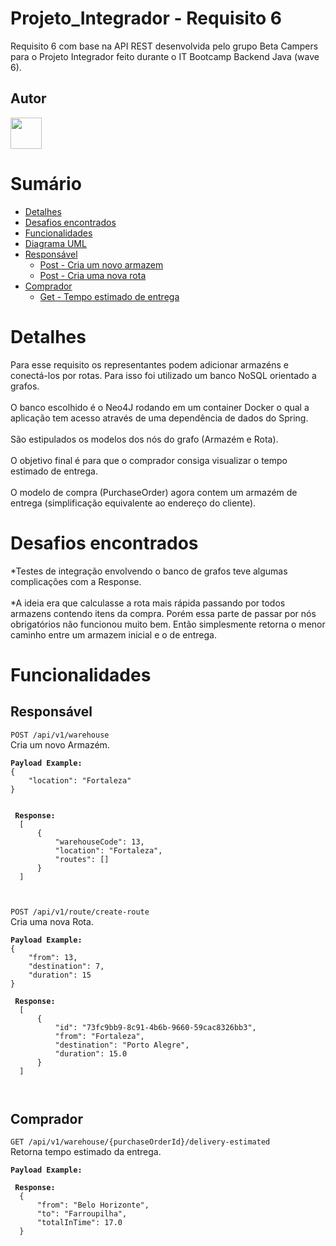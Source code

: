 # Projeto_Integrador - Requisito 6
Requisito 6 com base na API REST desenvolvida pelo grupo Beta Campers para o Projeto Integrador feito durante o IT Bootcamp Backend Java (wave 6). 

## Autor
<a href="https://github.com/thiagosordiMELI">
  <img src="https://avatars.githubusercontent.com/u/108008559?s=120&v=4" style="width: 50px">
</a>

# Sumário

- [Detalhes](#detalhes)
- [Desafios encontrados](#desafios)
- [Funcionalidades](#funcionalidades)
- <a href="https://app.diagrams.net/#G1X_05jbEF7Yt2yFOZ2y3OfKW_KCPjm5MC">Diagrama UML </a>
- [Responsável](#responsavel)
  - [Post - Cria um novo armazem](#createWarehouse)
  - [Post - Cria uma nova rota](#createRoute)
- [Comprador](#comprador)
  - [Get - Tempo estimado de entrega](#getEstimatedTime)
  
# Detalhes

Para esse requisito os representantes podem adicionar armazéns e conectá-los por rotas. Para isso foi utilizado um banco NoSQL orientado a grafos.
<br><br>O banco escolhido é o Neo4J rodando em um container Docker o 
qual a aplicação tem acesso através de uma dependência de dados do Spring.
<br><br>São estipulados os modelos dos nós do grafo (Armazém e Rota).
<br><br>O objetivo final é para que o comprador consiga visualizar o tempo estimado de entrega.
<br><br>O modelo de compra (PurchaseOrder) agora contem um armazém de entrega (simplificação equivalente ao endereço do cliente).

# Desafios encontrados <br name="desafios">

*Testes de integração envolvendo o banco de grafos teve algumas complicações com a Response.
<br><br>*A ideia era que calculasse a rota mais rápida passando por todos armazens contendo itens da compra.
Porém essa parte de passar por nós obrigatórios não funcionou muito bem.
Então simplesmente retorna o menor caminho entre um armazem inicial e o de entrega.


# Funcionalidades

## Responsável <br name="responsavel">

`POST /api/v1/warehouse` <br name="createWarehouse">
Cria um novo Armazém.
<pre><code><b>Payload Example:</b>
{
    "location": "Fortaleza"
}

 
 <b>Response:</b>
  [
      {
          "warehouseCode": 13,
          "location": "Fortaleza",
          "routes": []
      }
  ]
 
 </code></pre>
 
 `POST /api/v1/route/create-route` <br name="createRoute">
 Cria uma nova Rota.
<pre><code><b>Payload Example:</b>
{
    "from": 13,
    "destination": 7,
    "duration": 15
}
 
 <b>Response:</b>
  [
      {
          "id": "73fc9bb9-8c91-4b6b-9660-59cac8326bb3",
          "from": "Fortaleza",
          "destination": "Porto Alegre",
          "duration": 15.0
      }
  ]
 
 </code></pre>

## Comprador <br name="comprador">

`GET /api/v1/warehouse/{purchaseOrderId}/delivery-estimated` <br name="getEstimatedTime">
Retorna tempo estimado da entrega.
<pre><code><b>Payload Example:</b>
 
 <b>Response:</b>
  {
      "from": "Belo Horizonte",
      "to": "Farroupilha",
      "totalInTime": 17.0
  }
 </code></pre>
 
